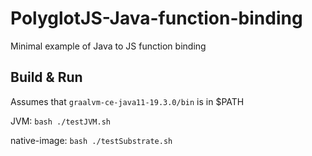 # PolyglotJS-Java-function-binding
Minimal example of Java to JS function binding

## Build & Run
Assumes that ` graalvm-ce-java11-19.3.0/bin ` is in $PATH

JVM:
` bash ./testJVM.sh `

native-image:
` bash ./testSubstrate.sh `


